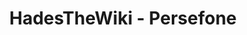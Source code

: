 ---
layout: layout-page.njk
title: HadesTheWiki - Persefone
description: Página de Persefone de HadesTheWiki
---